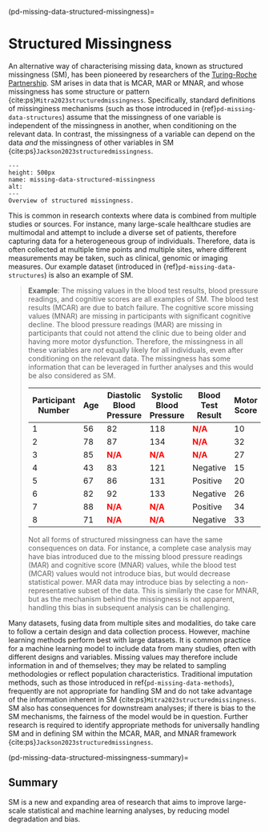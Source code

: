 
(pd-missing-data-structured-missingness)=
# Structured Missingness 

An alternative way of characterising missing data, known as structured missingness (SM), has been pioneered by researchers of the [Turing-Roche Partnership](https://www.turing.ac.uk/research/research-projects/alan-turing-institute-roche-strategic-partnership). SM arises in data that is MCAR, MAR or MNAR, and whose missingness has some structure or pattern {cite:ps}`Mitra2023structuredmissingness`. Specifically, standard definitions of missinginess mechanisms (such as those introduced in {ref}`pd-missing-data-structures`) assume that the missingness of one variable is independent of the missingness in another, when conditioning on the relevant data. In contrast, the missingness of a variable can depend on the data *and* the missingness of other variables in SM {cite:ps}`Jackson2023structuredmissingness`. 


```{figure} ../../figures/missing-data-structured-missingness.png
---
height: 500px
name: missing-data-structured-missingness
alt: 
---
Overview of structured missingness. 
```


This is common in research contexts where data is combined from multiple studies or sources. For instance, many large-scale healthcare studies are multimodal and attempt to include a diverse set of patients, therefore capturing data for a heterogeneous group of individuals. Therefore, data is often collected at multiple time points and multiple sites, where different measurements may be taken, such as clinical, genomic or imaging measures. Our example dataset (introduced in {ref}`pd-missing-data-structures`) is also an example of SM. 

> **Example**: The missing values in the blood test results, blood pressure readings, and cognitive scores are all examples of SM. The blood test results (MCAR) are due to batch failure. The cognitive score missing values (MNAR) are missing in participants with significant cognitive decline. The blood pressure readings (MAR) are missing in participants that could not attend the clinic due to being older and having more motor dysfunction. Therefore, the missingness in all these variables are *not* equally likely for all individuals, even after conditioning on the relevant data. The missingness has some information that can be leveraged in further analyses and this would be also considered as SM.  
>
> | Participant Number | Age | Diastolic Blood Pressure | Systolic Blood Pressure | Blood Test Result                                  | Motor Score | Cognitive Score                                  |
> |--------------------|-----|--------------------------|-------------------------|---------------------------------------------------|-------------|-------------------------------------------------|
> | 1                  | 56  | 82                       | 118                     | <span style="color:red;"><strong>N/A</strong></span> | 10          | 35                                              |
> | 2                  | 78  | 87                       | 134                     | <span style="color:red;"><strong>N/A</strong></span> | 32          | 29                                              |
> | 3                  | 85  | <span style="color:red;"><strong>N/A</strong></span> | <span style="color:red;"><strong>N/A</strong></span> | <span style="color:red;"><strong>N/A</strong></span> | 27          | <span style="color:red;"><strong>N/A</strong></span> |
> | 4                  | 43  | 83                       | 121                     | Negative                                           | 15          | 36                                              |
> | 5                  | 67  | 86                       | 131                     | Positive                                           | 20          | 25                                              |
> | 6                  | 82  | 92                       | 133                     | Negative                                           | 26          | <span style="color:red;"><strong>N/A</strong></span> |
> | 7                  | 88  | <span style="color:red;"><strong>N/A</strong></span> | <span style="color:red;"><strong>N/A</strong></span> | Positive                                           | 34          | <span style="color:red;"><strong>N/A</strong></span> |
> | 8                  | 71  | <span style="color:red;"><strong>N/A</strong></span> | <span style="color:red;"><strong>N/A</strong></span> | Negative                                           | 33          | 22                                              |
>
> Not all forms of structured missingness can have the same consequences on data. For instance, a complete case analysis may have bias introduced due to the missing blood pressure readings (MAR) and cognitive score (MNAR) values, while the blood test (MCAR) values would not introduce bias, but would decrease statistical power. MAR data may introduce bias by selecting a non-representative subset of the data. This is similarly the case for MNAR, but as the mechanism behind the missingness is not apparent, handling this bias in subsequent analysis can be challenging.  


Many datasets, fusing data from multiple sites and modalities, do take care to follow a certain design and data collection process. However, machine learning methods perform best with large datasets. It is common practice for a machine learning model to include data from many studies, often with different designs and variables. Missing values may therefore include information in and of themselves; they may be related to sampling methodologies or reflect population characteristics. Traditional imputation methods, such as those introduced in ref{`pd-missing-data-methods`}, frequently are not appropriate for handling SM and do not take advantage of the information inherent in SM {cite:ps}`Mitra2023structuredmissingness`. SM also has consequences for downstream analyses; if there is bias to the SM mechanisms, the fairness of the model would be in question. Further research is required to identify appropriate methods for universally handling SM and in defining SM within the MCAR, MAR, and MNAR framework {cite:ps}`Jackson2023structuredmissingness`. 


(pd-missing-data-structured-missingness-summary)=
## Summary
SM is a new and expanding area of research that aims to improve large-scale statistical and machine learning analyses, by reducing model degradation and bias. 